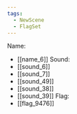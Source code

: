 ```yaml
---
tags:
  - NewScene
  - FlagSet
---
```

Name:
- [[name_6]]
Sound:
- [[sound_6]]
- [[sound_7]]
- [[sound_49]]
- [[sound_38]]
- [[sound_39]]
Flag:
- [[flag_9476]]
